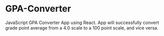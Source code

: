 # GPA-Converter
JavaScript GPA Converter App using React.
App will successfully convert grade point average from a 4.0 scale to a 100 point scale, and vice versa. 
